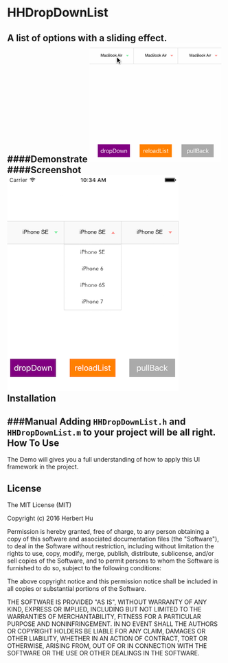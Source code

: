 # HHDropDownList
A list of options with a sliding effect.
####Demonstrate
![image](HHDropDownListDemoGif.gif) 
####Screenshot
![image2](HHDropDownListDemoShot.png)
Installation
-----------
		
###Manual
Adding `HHDropDownList.h` and `HHDropDownList.m` to your project will be all right.
How To Use
-----------
The Demo will gives you a full understanding of how to apply this UI framework in the project.

License
-------

The MIT License (MIT)

Copyright (c) 2016 Herbert Hu

Permission is hereby granted, free of charge, to any person obtaining a copy
of this software and associated documentation files (the "Software"), to deal
in the Software without restriction, including without limitation the rights
to use, copy, modify, merge, publish, distribute, sublicense, and/or sell
copies of the Software, and to permit persons to whom the Software is
furnished to do so, subject to the following conditions:

The above copyright notice and this permission notice shall be included in all
copies or substantial portions of the Software.

THE SOFTWARE IS PROVIDED "AS IS", WITHOUT WARRANTY OF ANY KIND, EXPRESS OR
IMPLIED, INCLUDING BUT NOT LIMITED TO THE WARRANTIES OF MERCHANTABILITY,
FITNESS FOR A PARTICULAR PURPOSE AND NONINFRINGEMENT. IN NO EVENT SHALL THE
AUTHORS OR COPYRIGHT HOLDERS BE LIABLE FOR ANY CLAIM, DAMAGES OR OTHER
LIABILITY, WHETHER IN AN ACTION OF CONTRACT, TORT OR OTHERWISE, ARISING FROM,
OUT OF OR IN CONNECTION WITH THE SOFTWARE OR THE USE OR OTHER DEALINGS IN THE
SOFTWARE.
